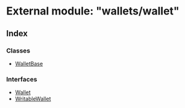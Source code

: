 # External module: "wallets/wallet"

## Index

### Classes

* [WalletBase](../classes/_wallets_wallet_.walletbase.md)

### Interfaces

* [Wallet](../interfaces/_wallets_wallet_.wallet.md)
* [WritableWallet](../interfaces/_wallets_wallet_.writablewallet.md)
